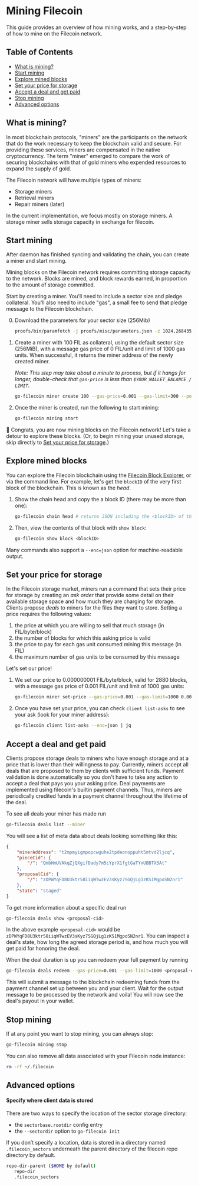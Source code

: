# Mining Filecoin

This guide provides an overview of how mining works, and a step-by-step of how to mine on the Filecoin network.

## Table of Contents

* [What is mining?](#what-is-mining)
* [Start mining](#start-mining)
* [Explore mined blocks](#explore-mined-blocks)
* [Set your price for storage](#set-your-price-for-storage)
* [Accept a deal and get paid](#accept-a-deal-and-get-paid)
* [Stop mining](#stop-mining)
* [Advanced options](#advanced-options)

## <div id="what-is-mining" />What is mining?

In most blockchain protocols, "miners" are the participants on the network that do the work necessary to keep the blockchain valid and secure. For providing these services, miners are compensated in the native cryptocurrency. The term "miner" emerged to compare the work of securing blockchains with that of gold miners who expended resources to expand the supply of gold.
<!--
One key difference between Proof-of-Work systems (such as Bitcoin) and Filecoin is that Filecoin is designed to generate a native token as. More specifically, in the case of Filecoin, miners secure the network by computing proofs of storage and the overall purpose of the network is for miners to provide storage to other users. Contrast this to Bitcoin, in which miners secure the network by computing wasteful proofs of work, while the overall purposes of the network are transactions and store-of-value.-->

The Filecoin network will have multiple types of miners:
* Storage miners
* Retrieval miners
* Repair miners (later)

In the current implementation, we focus mostly on storage miners. A storage miner sells storage capacity in exchange for filecoin.

## Start mining

After daemon has finished syncing and validating the chain, you can create a miner and start mining.

Mining blocks on the Filecoin network requires committing storage capacity to the network. Blocks are mined, and block rewards earned, in proportion to the amount of storage committed.

Start by creating a miner. You'll need to include a sector size and pledge collateral. You'll also need to include "gas", a small fee to send that pledge message to the Filecoin blockchain.

0. Download the parameters for your sector size (256Mib)

   ```sh 
   proofs/bin/paramfetch -j proofs/misc/parameters.json -z 1024,268435456
   ```

1. Create a miner with 100 FIL as collateral, using the default sector size (256MiB), with a message gas price of 0 FIL/unit and limit of 1000 gas units. When successful, it returns the miner address of the newly created miner.

    *Note: This step may take about a minute to process, but if it hangs for longer, double-check that `gas-price` is less than `$YOUR_WALLET_BALANCE / LIMIT`.*

    ```sh
    go-filecoin miner create 100 --gas-price=0.001 --gas-limit=300 --peerid `go-filecoin id | jq -r '.ID'`   # this may take a minute
    ```

1. Once the miner is created, run the following to start mining:

    ```sh
    go-filecoin mining start
    ```

:star2: Congrats, you are now mining blocks on the Filecoin network! Let's take a detour to explore these blocks. (Or, to begin mining your unused storage, skip directly to [Set your price for storage](#set-your-price-for-storage).)

## Explore mined blocks

You can explore the Filecoin blockchain using the [Filecoin Block Explorer](http://user.kittyhawk.wtf:8000/), or via the command line.  For example, let's get the `blockID` of the very first block of the blockchain. This is known as the _head_.

1. Show the chain head and copy the a block ID (there may be more than one):
    ```sh    
    go-filecoin chain head # returns JSON including the <blockID> of the chain head
    ```
1. Then, view the contents of that block with `show block`: 
    ```sh    
    go-filecoin show block <blockID>
    ```

Many commands also support a `--enc=json` option for machine-readable output.

## Set your price for storage

In the Filecoin storage market, miners run a command that sets their price for storage by creating an *ask order* that provide some detail on their available storage space and how much they are charging for storage. Clients propose *deals* to miners for the files they want to store. Setting a price requires the following values:
1. the price at which you are willing to sell that much storage (in FIL/byte/block)
1. the number of blocks for which this asking price is valid
1. the price to pay for each gas unit consumed mining this message (in FIL)
1. the maximum number of gas units to be consumed by this message

Let's set our price!
   
1. We set our price to 0.000000001 FIL/byte/block, valid for 2880 blocks, with a message gas price of 0.001 FIL/unit and limit of 1000 gas units:
    ```sh
    go-filecoin miner set-price --gas-price=0.001 --gas-limit=1000 0.000000001 2880
    ```
1. Once you have set your price, you can check `client list-asks` to see your ask (look for your miner address):
    ```sh
    go-filecoin client list-asks --enc=json | jq 
    ```

## Accept a deal and get paid

Clients propose storage deals to miners who have enough storage and at a price that is lower than their willingness to pay.  Currently, miners accept all deals that are proposed to them by clients with sufficient funds. Payment validation is done automatically so you don't have to take any action to accept a deal that pays you your asking price.  Deal payments are implemented using filecoin's builtin payment channels. Thus, miners are periodically credited funds in a payment channel throughout the lifetime of the deal.

To see all deals your miner has made run 
```sh
go-filecoin deals list --miner
```
 You will see a list of meta data about deals looking something like this:
```json
{
	"minerAddress": "t2mpmyigmpopcwguhe2tpdeonoppuht5mtvd2ljcq",
	"pieceCid": {
		"/": "QmbHmUVAkqZjQXgifDady7m5cYprX1fgtGaTYxUBBTX3At"
	},
	"proposalCid": {
		"/": "zDPWYqFD8U3ktr58iiqWTwzEV3sKyz7SGQjLg1zKS1Mgpo5N2nr1"
	},
	"state": "staged"
}
```

To get more information about a specific deal run 
```sh
go-filecoin deals show <proposal-cid>
```  
In the above example `<proposal-cid>` would be `zDPWYqFD8U3ktr58iiqWTwzEV3sKyz7SGQjLg1zKS1Mgpo5N2nr1`.  You can inspect a deal's state, how long the agreed storage period is, and how much you will get paid for honoring the deal.

When the deal duration is up you can redeem your full payment by running 
```sh
go-filecoin deals redeem --gas-price=0.001 --gas-limit=1000 <proposal-cid>
``` 
This will submit a message to the blockchain redeeming funds from the payment channel set up between you and your client.  Wait for the output message to be processed by the network and voila! You will now see the deal's payout in your wallet.

## Stop mining

If at any point you want to stop mining, you can always stop:
```sh
go-filecoin mining stop
```

You can also remove all data associated with your Filecoin node instance:
```sh
rm -rf ~/.filecoin
```

## Advanced options

#### Specify where client data is stored
There are two ways to specify the location of the sector storage directory:
* the `sectorbase.rootdir` config entry
* the `--sectordir` option to `go-filecoin init`

If you don’t specify a location, data is stored in a directory named `.filecoin_sectors` underneath the parent directory of the filecoin repo directory by default.
```sh
repo-dir-parent ($HOME by default)
   repo-dir
   .filecoin_sectors
```